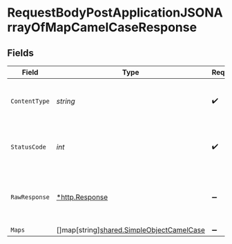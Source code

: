 # RequestBodyPostApplicationJSONArrayOfMapCamelCaseResponse


## Fields

| Field                                                                                     | Type                                                                                      | Required                                                                                  | Description                                                                               |
| ----------------------------------------------------------------------------------------- | ----------------------------------------------------------------------------------------- | ----------------------------------------------------------------------------------------- | ----------------------------------------------------------------------------------------- |
| `ContentType`                                                                             | *string*                                                                                  | :heavy_check_mark:                                                                        | HTTP response content type for this operation                                             |
| `StatusCode`                                                                              | *int*                                                                                     | :heavy_check_mark:                                                                        | HTTP response status code for this operation                                              |
| `RawResponse`                                                                             | [*http.Response](https://pkg.go.dev/net/http#Response)                                    | :heavy_minus_sign:                                                                        | Raw HTTP response; suitable for custom response parsing                                   |
| `Maps`                                                                                    | []map[string][shared.SimpleObjectCamelCase](../../models/shared/simpleobjectcamelcase.md) | :heavy_minus_sign:                                                                        | OK                                                                                        |